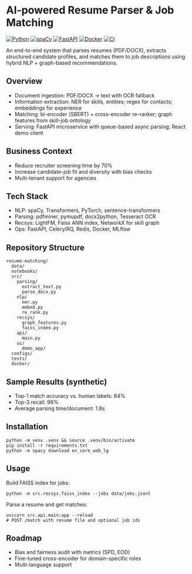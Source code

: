 # AI-powered Resume Parser & Job Matching

[![Python](https://img.shields.io/badge/Python-3.10%2B-blue)](https://www.python.org/)
[![spaCy](https://img.shields.io/badge/spaCy-3.x-green)](https://spacy.io/)
[![FastAPI](https://img.shields.io/badge/FastAPI-API-green)](https://fastapi.tiangolo.com/)
[![Docker](https://img.shields.io/badge/Docker-Ready-informational)](https://www.docker.com/)
[![CI](https://img.shields.io/badge/CI-GitHub%20Actions-blue)](./actions)

An end-to-end system that parses resumes (PDF/DOCX), extracts structured candidate profiles, and matches them to job descriptions using hybrid NLP + graph-based recommendations.

## Overview
- Document ingestion: PDF/DOCX -> text with OCR fallback
- Information extraction: NER for skills, entities; regex for contacts; embeddings for experience
- Matching: bi-encoder (SBERT) + cross-encoder re-ranker; graph features from skill-job ontology
- Serving: FastAPI microservice with queue-based async parsing; React demo client

## Business Context
- Reduce recruiter screening time by 70%
- Increase candidate-job fit and diversity with bias checks
- Multi-tenant support for agencies

## Tech Stack
- NLP: spaCy, Transformers, PyTorch, sentence-transformers
- Parsing: pdfminer, pymupdf, docx2python, Tesseract OCR
- Recsys: LightFM, Faiss ANN index, NetworkX for skill graph
- Ops: FastAPI, Celery/RQ, Redis, Docker, MLflow

## Repository Structure
```
resume-matching/
  data/
  notebooks/
  src/
    parsing/
      extract_text.py
      parse_docx.py
    nlp/
      ner.py
      embed.py
      re_rank.py
    recsys/
      graph_features.py
      faiss_index.py
    api/
      main.py
    ui/
      demo_app/
  configs/
  tests/
  docker/
```

## Sample Results (synthetic)
- Top-1 match accuracy vs. human labels: 84%
- Top-3 recall: 96%
- Average parsing time/document: 1.8s

## Installation
```
python -m venv .venv && source .venv/bin/activate
pip install -r requirements.txt
python -m spacy download en_core_web_lg
```

## Usage
Build FAISS index for jobs:
```
python -m src.recsys.faiss_index --jobs data/jobs.jsonl
```
Parse a resume and get matches:
```
uvicorn src.api.main:app --reload
# POST /match with resume file and optional job ids
```

## Roadmap
- Bias and fairness audit with metrics (SPD, EOD)
- Fine-tuned cross-encoder for domain-specific roles
- Multi-language support
